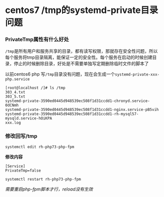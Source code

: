 # centos7 /tmp的systemd-private目录问题

### PrivateTmp属性有什么好处
`/tmp`是所有用户和服务共享的目录，都有读写权限，那就存在安全性问题，所以每个服务将tmp目录隔离，能保证一定的安全性。每个服务在启动的时候创建目录，停止的时候删除目录，好处是不需要单独写定期删除临时文件的脚本了

以前centos6 php 写`/tmp`目录没有问题，现在会生成一个`systemd-private-xxx-php.service`

```
[root@localhost /]# ls /tmp
303_4.txt
303_5.txt
systemd-private-3590ed0445d948539ec508f1d31ccdd1-chronyd.service-0dCNmh
systemd-private-3590ed0445d948539ec508f1d31ccdd1-nginx.service-pB5vih
systemd-private-3590ed0445d948539ec508f1d31ccdd1-rh-mysql57-mysqld.service-hOiKPA
xxx.log
```

### 修改回写/tmp

```
systemctl edit rh-php73-php-fpm
```

**修改内容**
```
[Service]
PrivateTmp=false
```

```
systemctl restart rh-php73-php-fpm
```

*需要重启php-fpm脚本才行，reload没有生效*